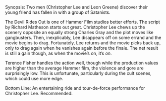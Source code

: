 Synopsis: Two men (Christopher Lee and Leon Greene) discover their young friend has fallen in with a group of Satanists.

The Devil Rides Out is one of Hammer Film studios better efforts.  The script by Richard Matheson starts out great.  Christopher Lee chews up the scenery opposite an equally strong Charles Gray and the plot moves like gangbusters.  Then, inexplicably, Lee disappears off on some errand and the movie begins to drag.  Fortunately, Lee returns and the movie picks back up, only to drag again when he vanishes again before the finale.  The net result is still a gain though, as when the movie’s on, it’s <em>on</em>.

Terence Fisher handles the action well, though while the production values are higher than the average Hammer film, the violence and gore are surprisingly low.  This is unfortunate, particularly during the cult scenes, which could use more edge.

Bottom Line: An entertaining ride and tour-de-force performance for Christopher Lee.  Recommended.